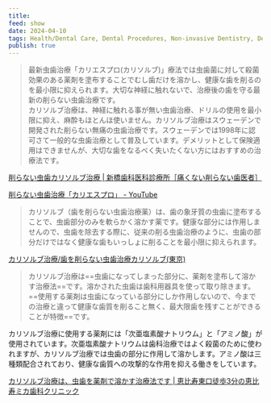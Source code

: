 ```yaml
---
title: 
feed: show
date: 2024-04-10
tags: Health/Dental Care, Dental Procedures, Non-invasive Dentistry, Dental Technology
publish: true
---
```

> 最新虫歯治療「カリエスプロ(カリソルブ)」療法では虫歯菌に対して殺菌効果のある薬剤を塗布することでむし歯だけを溶かし、健康な歯を削るのを最小限に抑えられます。大切な神経に触れないで、治療後の歯を守る最新の削らない虫歯治療です。  
カリソルブ治療は、神経に触れる事が無い虫歯治療、ドリルの使用を最小限に抑え、麻酔もほとんほ使いません。カリソルブ治療はスウェーデンで開発された削らない無痛の虫歯治療です。スウェーデンでは1998年に認可さて一般的な虫歯治療として普及しています。デメリットとして保険適用はできませんが、大切な歯をなるべく失いたくない方にはおすすめの治療法です。

[削らない虫歯カリソルブ治療 \| 新橋歯科医科診療所［痛くない削らない歯医者］](https://shinbashishika.com/medical-treatment/decay/)

[削らない虫歯治療「カリエスプロ」 - YouTube](https://youtu.be/iOUl4Lil0lo)

> カリソルブ（歯を削らない虫歯治療薬）は、歯の象牙質の虫歯に塗布することで、虫歯部分のみを軟らかく溶かす薬です。健康な部分には作用しませんので、虫歯を除去する際に、従来の削る虫歯治療のように、虫歯の部分だけではなく健康な歯もいっしょに削ることを最小限に抑えられます。

[カリソルブ治療/歯を削らない虫歯治療カリソルブ(東京)](https://amanodental.com/calisolv.htm)

> カリソルブ治療は==虫歯になってしまった部分に、薬剤を塗布して溶かす治療法==です。溶かされた虫歯は歯科用器具を使って取り除きます。  
==使用する薬剤は虫歯になっている部分にしか作用しないので、今までの治療と違って健康な歯質を削ること無く、最大限歯を残すことができることが特徴==です。
>
カリソルブ治療に使用する薬剤には「次亜塩素酸ナトリウム」と「アミノ酸」が使用されています。次亜塩素酸ナトリウムは歯科治療ではよく殺菌のために使われますが、カリソルブ治療では虫歯の部分に作用して溶かします。アミノ酸は三種類配合されており、健康な歯質への攻撃的な作用を抑える働きをしています。 

[カリソルブ治療は、虫歯を薬剤で溶かす治療法です \| 恵比寿東口徒歩3分の恵比寿ミカ歯科クリニック](https://ebisu-smile.jp/carisolv.php)

